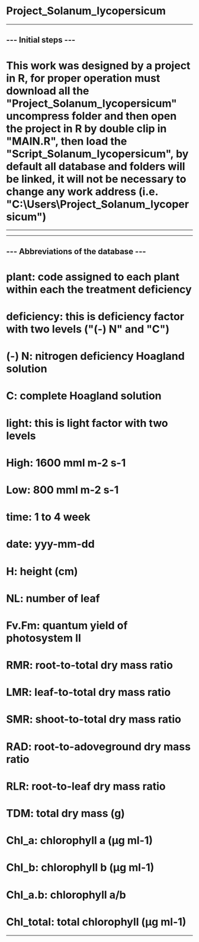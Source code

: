 # Project_Solanum_lycopersicum
-----------------------------------------
---           Initial steps           ---
-----------------------------------------
# This work was designed by a project in R, for proper operation must download all the "Project_Solanum_lycopersicum" uncompress folder and then open the project in R by double clip in "MAIN.R", then load the "Script_Solanum_lycopersicum", by default all database and folders will be linked, it will not be necessary to change any work address (i.e. "C:\Users\Project_Solanum_lycopersicum")
-----------------------------------------

-----------------------------------------
---   Abbreviations of the database   ---
-----------------------------------------
# plant: code assigned to each plant within each the treatment deficiency
# deficiency: this is deficiency factor with two levels ("(-) N" and "C")
 #  (-) N: nitrogen deficiency Hoagland solution
 #  C: complete Hoagland solution
# light: this is light factor with two levels
 #  High: 1600 mml m-2 s-1
 #  Low: 800 mml m-2 s-1
# time: 1 to 4 week
# date: yyy-mm-dd
# H: height (cm)
# NL: number of leaf
# Fv.Fm: quantum yield of  photosystem II
# RMR: root-to-total dry mass ratio
# LMR: leaf-to-total dry mass ratio
# SMR: shoot-to-total dry mass ratio
# RAD: root-to-adoveground dry mass ratio
# RLR: root-to-leaf dry mass ratio
# TDM: total dry mass (g)
# Chl_a: chlorophyll a (µg ml-1)
# Chl_b: chlorophyll b (µg ml-1)
# Chl_a.b: chlorophyll a/b
# Chl_total: total chlorophyll (µg ml-1)
-----------------------------------------
